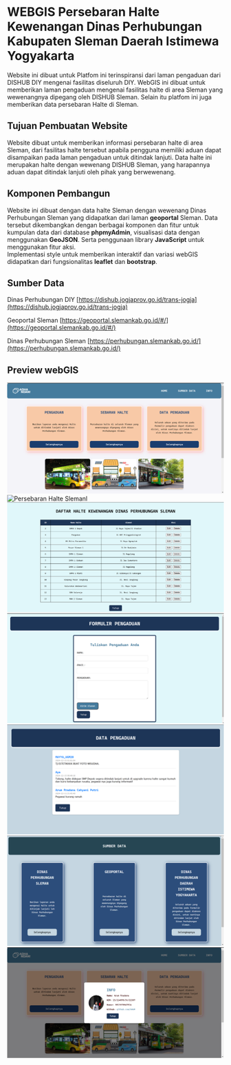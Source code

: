 # WEBGIS Persebaran Halte Kewenangan Dinas Perhubungan Kabupaten Sleman Daerah Istimewa Yogyakarta

Website ini dibuat untuk Platfom ini terinspiransi dari laman pengaduan dari DISHUB DIY mengenai fasilitas diseluruh DIY. WebGIS ini dibuat untuk memberikan laman pengaduan mengenai fasilitas halte di area Sleman yang wewenangnya dipegang oleh DISHUB Sleman. Selain itu platfom ini juga memberikan data persebaran Halte di Sleman. 

## Tujuan Pembuatan Website
Website dibuat untuk memberikan informasi persebaran halte di area Sleman, dari fasilitas halte tersebut apabila pengguna memiliki aduan dapat disampaikan pada laman pengaduan untuk ditindak lanjuti. Data halte ini merupakan halte dengan wewenang DISHUB Sleman, yang harapannya aduan dapat ditindak lanjuti oleh pihak yang berwewenang.

## Komponen Pembangun
Website ini dibuat dengan data halte Sleman dengan wewenang Dinas Perhubungan Sleman yang didapatkan dari laman **geoportal** Sleman. Data tersebut dikembangkan dengan berbagai komponen dan fitur untuk kumpulan data dari database **phpmyAdmin**,  visualisasi data dengan menggunakan **GeoJSON**. Serta penggunaan library **JavaScript** untuk menggunakan fitur aksi.  
Implementasi style untuk memberikan interaktif dan variasi webGIS didapatkan dari fungsionalitas **leaflet** dan **bootstrap**.

## Sumber Data
Dinas Perhubungan DIY [https://dishub.jogjaprov.go.id/trans-jogja](https://dishub.jogjaprov.go.id/trans-jogja)

Geoportal Sleman [https://geoportal.slemankab.go.id/#/](https://geoportal.slemankab.go.id/#/)

Dinas Perhubungan Sleman [https://perhubungan.slemankab.go.id/](https://perhubungan.slemankab.go.id/)

## Preview webGIS
![LAMAN UTAMA](image/1_landing_page.png)
![Persebaran Halte Slemanl](image/2_sebaran_halte.png)
![Data Tabel](image/3_dalam_tabel.png)
![Formulir Pengaduan](image/4_form_pengaduan.png)
![Data Pengaduan](image/5_data_pengaduan.png)
![Sumber Data](image/6_sumber_data.png)
![INFO](image/7_info_pembuat.png)
